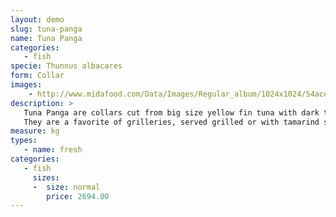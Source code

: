 ```yaml
---
layout: demo
slug: tuna-panga
name: Tuna Panga
categories:
   - fish
specie: Thunnus albacares
form: Collar
images:
    - http://www.midafood.com/Data/Images/Regular_album/1024x1024/54ace214c8414452.jpg
description: >
   Tuna Panga are collars cut from big size yellow fin tuna with dark to medium red meat.
   They are a favorite of grilleries, served grilled or with tamarind soup.
measure: kg
types:
   - name: fresh
categories:
   - fish
     sizes:
     -  size: normal
        price: 2694.00
---
```

